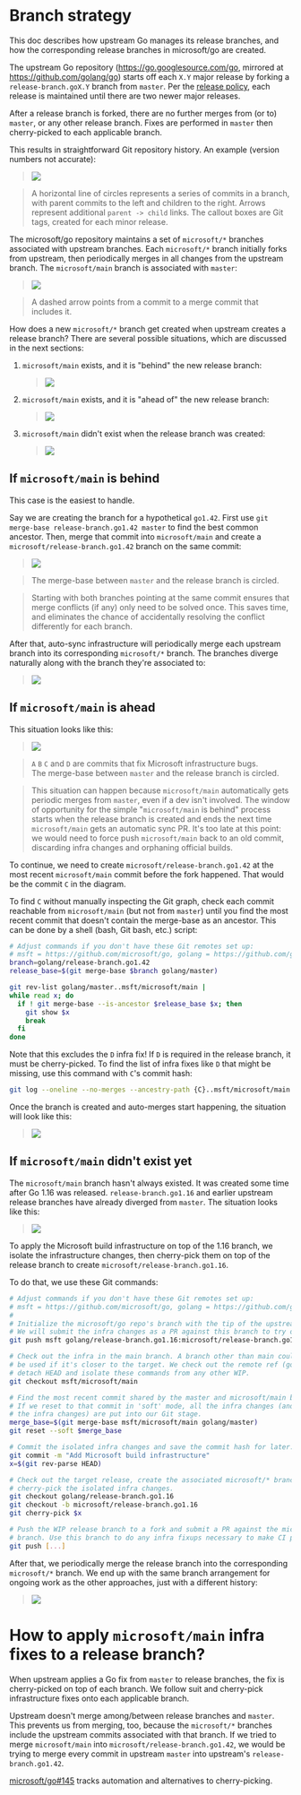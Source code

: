 # Branch strategy

This doc describes how upstream Go manages its release branches, and how the
corresponding release branches in microsoft/go are created.

The upstream Go repository (https://go.googlesource.com/go, mirrored at
https://github.com/golang/go) starts off each `X.Y` major release by forking a
`release-branch.goX.Y` branch from `master`. Per the [release
policy](https://golang.org/doc/devel/release#policy), each release is maintained
until there are two newer major releases.

After a release branch is forked, there are no further merges from (or to)
`master`, or any other release branch. Fixes are performed in `master` then
cherry-picked to each applicable branch.

This results in straightforward Git repository history. An example (version
numbers not accurate):

> ![](upstream-releases.png)

> A horizontal line of circles represents a series of commits in a branch, with
parent commits to the left and children to the right. Arrows represent
additional `parent -> child` links. The callout boxes are Git tags, created for
each minor release.

The microsoft/go repository maintains a set of `microsoft/*` branches associated
with upstream branches. Each `microsoft/*` branch initially forks from upstream,
then periodically merges in all changes from the upstream branch. The
`microsoft/main` branch is associated with `master`:

> ![](microsoft-sync.png)

> A dashed arrow points from a commit to a merge commit that includes it.

How does a new `microsoft/*` branch get created when upstream creates a release
branch? There are several possible situations, which are discussed in the next
sections:

1.  `microsoft/main` exists, and it is "behind" the new release branch:  
    > ![](behind.png)
2.  `microsoft/main` exists, and it is "ahead of" the new release branch:  
    > ![](ahead.png)
3. `microsoft/main` didn't exist when the release branch was created:  
    > ![](retroactive.png)

## If `microsoft/main` is behind

This case is the easiest to handle.

Say we are creating the branch for a hypothetical `go1.42`. First use `git
merge-base release-branch.go1.42 master` to find the best common ancestor. Then,
merge that commit into `microsoft/main` and create a
`microsoft/release-branch.go1.42` branch on the same commit:

> ![](behind-create.png)

> The merge-base between `master` and the release branch is circled.

> Starting with both branches pointing at the same commit ensures that merge
conflicts (if any) only need to be solved once. This saves time, and eliminates
the chance of accidentally resolving the conflict differently for each branch.

After that, auto-sync infrastructure will periodically merge each upstream
branch into its corresponding `microsoft/*` branch. The branches diverge
naturally along with the branch they're associated to:

> ![](behind-done.png)

## If `microsoft/main` is ahead

This situation looks like this:

> ![](ahead-detailed.png)

> `A` `B` `C` and `D` are commits that fix Microsoft infrastructure bugs.  
> The merge-base between `master` and the release branch is circled.

> This situation can happen because `microsoft/main` automatically gets periodic
merges from `master`, even if a dev isn't involved. The window of opportunity
for the simple "`microsoft/main` is behind" process starts when the release
branch is created and ends the next time `microsoft/main` gets an automatic sync
PR. It's too late at this point: we would need to force push `microsoft/main`
back to an old commit, discarding infra changes and orphaning official builds.

To continue, we need to create `microsoft/release-branch.go1.42` at the most
recent `microsoft/main` commit before the fork happened. That would be the
commit `C` in the diagram.

To find `C` without manually inspecting the Git graph, check each commit
reachable from `microsoft/main` (but not from `master`) until you find the most
recent commit that doesn't contain the merge-base as an ancestor. This can be
done by a shell (bash, Git bash, etc.) script:

```sh
# Adjust commands if you don't have these Git remotes set up:
# msft = https://github.com/microsoft/go, golang = https://github.com/golang/go
branch=golang/release-branch.go1.42
release_base=$(git merge-base $branch golang/master)

git rev-list golang/master..msft/microsoft/main |
while read x; do
  if ! git merge-base --is-ancestor $release_base $x; then
    git show $x
    break
  fi
done
```

Note that this excludes the `D` infra fix! If `D` is required in the release
branch, it must be cherry-picked. To find the list of infra fixes like `D` that
might be missing, use this command with `C`'s commit hash:

```sh
git log --oneline --no-merges --ancestry-path {C}..msft/microsoft/main
```

Once the branch is created and auto-merges start happening, the situation will
look like this:

> ![](ahead-done.png)

## If `microsoft/main` didn't exist yet

The `microsoft/main` branch hasn't always existed. It was created some time
after Go 1.16 was released. `release-branch.go1.16` and earlier upstream release
branches have already diverged from `master`. The situation looks like this:

> ![](retroactive.png)

To apply the Microsoft build infrastructure on top of the 1.16 branch, we
isolate the infrastructure changes, then cherry-pick them on top of the release
branch to create `microsoft/release-branch.go1.16`.

To do that, we use these Git commands:

```sh
# Adjust commands if you don't have these Git remotes set up:
# msft = https://github.com/microsoft/go, golang = https://github.com/golang/go
#
# Initialize the microsoft/go repo's branch with the tip of the upstream branch.
# We will submit the infra changes as a PR against this branch to try out CI.
git push msft golang/release-branch.go1.16:microsoft/release-branch.go1.16

# Check out the infra in the main branch. A branch other than main could
# be used if it's closer to the target. We check out the remote ref (golang) to
# detach HEAD and isolate these commands from any other WIP.
git checkout msft/microsoft/main

# Find the most recent commit shared by the master and microsoft/main branches.
# If we reset to that commit in 'soft' mode, all the infra changes (and *only*
# the infra changes) are put into our Git stage.
merge_base=$(git merge-base msft/microsoft/main golang/master)
git reset --soft $merge_base

# Commit the isolated infra changes and save the commit hash for later.
git commit -m "Add Microsoft build infrastructure"
x=$(git rev-parse HEAD)

# Check out the target release, create the associated microsoft/* branch, then
# cherry-pick the isolated infra changes.
git checkout golang/release-branch.go1.16
git checkout -b microsoft/release-branch.go1.16
git cherry-pick $x

# Push the WIP release branch to a fork and submit a PR against the microsoft/go
# branch. Use this branch to do any infra fixups necessary to make CI pass.
git push [...]
```

After that, we periodically merge the release branch into the corresponding
`microsoft/*` branch. We end up with the same branch arrangement for ongoing
work as the other approaches, just with a different history:

> ![](retroactive-done.png)

# How to apply `microsoft/main` infra fixes to a release branch?

When upstream applies a Go fix from `master` to release branches, the fix is
cherry-picked on top of each branch. We follow suit and cherry-pick
infrastructure fixes onto each applicable branch.

Upstream doesn't merge among/between release branches and `master`. This
prevents us from merging, too, because the `microsoft/*` branches include the
upstream commits associated with that branch. If we tried to merge
`microsoft/main` into `microsoft/release-branch.go1.42`, we would be trying to
merge every commit in upstream `master` into upstream's `release-branch.go1.42`.

[microsoft/go#145](https://github.com/microsoft/go/issues/145) tracks automation
and alternatives to cherry-picking.

